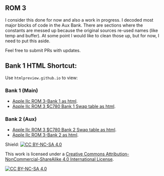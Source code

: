 ## ROM 3
I consider this done for now and also a work in progress. I decoded most major blocks of code in the Aux Bank. There are sections where the constants are messed up because the original sources re-used names (like temp and buffer). At some point I would like to clean those up, but for now, I need to put this aside.

Feel free to submit PRs with updates.

## Bank 1 HTML Shortcut:
Use `htmlpreview.github.io` to view:
### Bank 1 (Main)
+ [Apple IIc ROM 3-Bank 1 as html](https://htmlpreview.github.io/?https://github.com/baldengineer/Apple-IIc-ROM-Disassembly/blob/main/IIc%20ROM%203/html/Apple%20IIc%20bank1%20of%2003-342-0445%20-%20A.bin.html).
+ [Apple IIc ROM 3 $C780 Bank 1 Swap table as html](https://htmlpreview.github.io/?https://github.com/baldengineer/Apple-IIc-ROM-Disassembly/blob/main/IIc%20ROM%203/html/Apple%20IIc%20C780_bank_switcher%20of%2003-342-0445%20-%20A.bin.html).

### Bank 2 (Aux)
+ [Apple IIc ROM 3 $C780 Bank 2 Swap table as html](https://htmlpreview.github.io/?https://github.com/baldengineer/Apple-IIc-ROM-Disassembly/blob/main/IIc%20ROM%203/html/Apple%20IIc%20bank2_C780_bank_switch_table%20of%2003-342-0445%20-%20A.bin.html).
+ [Apple IIc ROM 3-Bank 2 as html](https://htmlpreview.github.io/?https://github.com/baldengineer/Apple-IIc-ROM-Disassembly/blob/main/IIc%20ROM%203/html/Apple%20IIc%20bank2%20of%2003-342-0445%20-%20A.bin.html).


Shield: [![CC BY-NC-SA 4.0][cc-by-nc-sa-shield]][cc-by-nc-sa]

This work is licensed under a
[Creative Commons Attribution-NonCommercial-ShareAlike 4.0 International License][cc-by-nc-sa].

[![CC BY-NC-SA 4.0][cc-by-nc-sa-image]][cc-by-nc-sa]

[cc-by-nc-sa]: http://creativecommons.org/licenses/by-nc-sa/4.0/
[cc-by-nc-sa-image]: https://licensebuttons.net/l/by-nc-sa/4.0/88x31.png
[cc-by-nc-sa-shield]: https://img.shields.io/badge/License-CC%20BY--NC--SA%204.0-lightgrey.svg